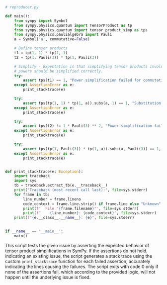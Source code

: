 ```python
# reproducer.py

def main():
    from sympy import Symbol
    from sympy.physics.quantum import TensorProduct as tp
    from sympy.physics.quantum import tensor_product_simp as tps
    from sympy.physics.paulialgebra import Pauli
    a = Symbol('a', commutative=False)

    # Define tensor products
    t1 = tp(1, 1) * tp(1, 1)
    t2 = tp(1, Pauli(3)) * tp(1, Pauli(3))

    # Simplify - Expectation is that simplifying tensor products involving
    # powers should be simplified correctly.
    try:
        assert tps(t1) == 1, "Power simplification failed for commutative elements"
    except AssertionError as e:
        print_stacktrace(e)

    try:
        assert tps(tp(1, 1) * tp(1, a)).subs(a, 1) == 1, "Substitution based power simplification failed for identity element"
    except AssertionError as e:
        print_stacktrace(e)

    try:
        assert tps(t2) != 1 * Pauli(3) ** 2, "Power simplification failed for non-commutative elements"
    except AssertionError as e:
        print_stacktrace(e)

    try:
        assert tps(tp(1, Pauli(3)) * tp(1, a)).subs(a, Pauli(3)) == 1, "Substitution based power simplification failed for Pauli matrices"
    except AssertionError as e:
        print_stacktrace(e)


def print_stacktrace(e: Exception):
    import traceback
    import sys
    tb = traceback.extract_tb(e.__traceback__)
    print("Traceback (most recent call last):", file=sys.stderr)
    for frame in tb:
        line_number = frame.lineno
        code_context = frame.line.strip() if frame.line else "Unknown"
        print(f'  File "{frame.filename}"', file=sys.stderr)
        print(f"    {line_number}: {code_context}", file=sys.stderr)
    print(f"{e.__class__.__name__}: {e}", file=sys.stderr)
    

if __name__ == '__main__':
    main()
```

This script tests the given issue by asserting the expected behavior of tensor product simplifications in SymPy. If the assertions do not hold, indicating an existing issue, the script generates a stack trace using the custom `print_stacktrace` function for each failed assertion, accurately indicating the lines causing the failures. The script exits with code 0 only if none of the assertions fail, which according to the provided logic, will not happen until the underlying issue is fixed.